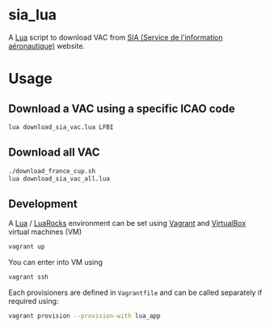 # sia_lua

A [Lua](https://www.lua.org/) script to download VAC from [SIA (Service de l'information aéronautique)](https://www.sia.aviation-civile.gouv.fr/) website.

# Usage

## Download a VAC using a specific ICAO code
```bash
lua download_sia_vac.lua LFBI
```

## Download all VAC
```bash
./download_france_cup.sh
lua download_sia_vac_all.lua
```

## Development

A [Lua](https://www.lua.org/) / [LuaRocks](https://luarocks.org/) environment can be set using [Vagrant](https://www.vagrantup.com/) and [VirtualBox](https://www.virtualbox.org/) virtual machines (VM)

```bash
vagrant up
```

You can enter into VM using

```bash
vagrant ssh
```

Each provisioners are defined in `Vagrantfile` and can be called separately if required using:

```bash
vagrant provision --provision-with lua_app
```
